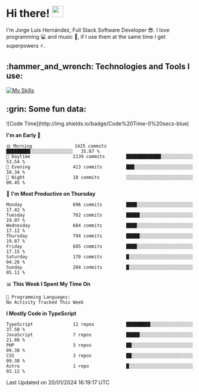 <h1 align="left">
 <abc>
  <br>Hi there! <img src="https://user-images.githubusercontent.com/42378118/110234147-e3259600-7f4e-11eb-95be-0c4047144dea.gif" width="30"><br>
 </abc>
</h1>

I'm Jorge Luis Hernández, Full Stack Software Developer :sunglasses:. I love programming :computer: and music :musical_score:, if I use them at the same time I get superpowers :zap:. 


<h2 align="left">:hammer_and_wrench: Technologies and Tools I use:</h2>

[![My Skills](https://skillicons.dev/icons?i=js,ts,html,css,py,vue,react,next,nest,postgres,mysql)](https://skillicons.dev)

<h2 align="left">:grin: Some fun data:</h2>
<!--START_SECTION:waka-->
![Code Time](http://img.shields.io/badge/Code%20Time-0%20secs-blue)

**I'm an Early 🐤** 

```text
🌞 Morning                1425 commits        █████████░░░░░░░░░░░░░░░░   35.67 % 
🌆 Daytime                2139 commits        █████████████░░░░░░░░░░░░   53.54 % 
🌃 Evening                413 commits         ███░░░░░░░░░░░░░░░░░░░░░░   10.34 % 
🌙 Night                  18 commits          ░░░░░░░░░░░░░░░░░░░░░░░░░   00.45 % 
```
📅 **I'm Most Productive on Thursday** 

```text
Monday                   696 commits         ████░░░░░░░░░░░░░░░░░░░░░   17.42 % 
Tuesday                  762 commits         █████░░░░░░░░░░░░░░░░░░░░   19.07 % 
Wednesday                684 commits         ████░░░░░░░░░░░░░░░░░░░░░   17.12 % 
Thursday                 794 commits         █████░░░░░░░░░░░░░░░░░░░░   19.87 % 
Friday                   685 commits         ████░░░░░░░░░░░░░░░░░░░░░   17.15 % 
Saturday                 170 commits         █░░░░░░░░░░░░░░░░░░░░░░░░   04.26 % 
Sunday                   204 commits         █░░░░░░░░░░░░░░░░░░░░░░░░   05.11 % 
```


📊 **This Week I Spent My Time On** 

```text
💬 Programming Languages: 
No Activity Tracked This Week
```

**I Mostly Code in TypeScript** 

```text
TypeScript               12 repos            █████████░░░░░░░░░░░░░░░░   37.50 % 
JavaScript               7 repos             █████░░░░░░░░░░░░░░░░░░░░   21.88 % 
PHP                      3 repos             ██░░░░░░░░░░░░░░░░░░░░░░░   09.38 % 
CSS                      3 repos             ██░░░░░░░░░░░░░░░░░░░░░░░   09.38 % 
Astro                    1 repo              █░░░░░░░░░░░░░░░░░░░░░░░░   03.12 % 
```




 Last Updated on 20/01/2024 16:19:17 UTC
<!--END_SECTION:waka-->
